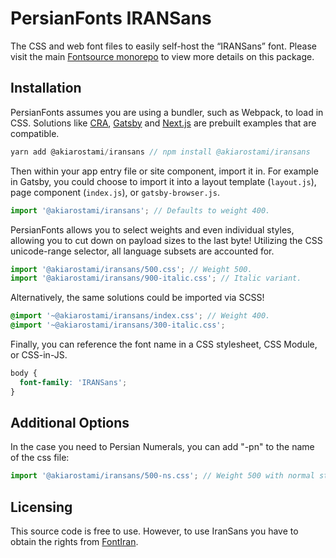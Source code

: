 # PersianFonts IRANSans

The CSS and web font files to easily self-host the “IRANSans” font. Please visit the main [Fontsource monorepo](https://github.com/akiarostami/PersianFont) to view more details on this package.

## Installation

PersianFonts assumes you are using a bundler, such as Webpack, to load in CSS. Solutions like [CRA](https://create-react-app.dev/), [Gatsby](https://www.gatsbyjs.org/) and [Next.js](https://nextjs.org/) are prebuilt examples that are compatible.

```javascript
yarn add @akiarostami/iransans // npm install @akiarostami/iransans
```

Then within your app entry file or site component, import it in. For example in Gatsby, you could choose to import it into a layout template (`layout.js`), page component (`index.js`), or `gatsby-browser.js`.

```javascript
import '@akiarostami/iransans'; // Defaults to weight 400.
```

PersianFonts allows you to select weights and even individual styles, allowing you to cut down on payload sizes to the last byte! Utilizing the CSS unicode-range selector, all language subsets are accounted for.

```javascript
import '@akiarostami/iransans/500.css'; // Weight 500.
import '@akiarostami/iransans/900-italic.css'; // Italic variant.
```

Alternatively, the same solutions could be imported via SCSS!

```scss
@import '~@akiarostami/iransans/index.css'; // Weight 400.
@import '~@akiarostami/iransans/300-italic.css';
```

Finally, you can reference the font name in a CSS stylesheet, CSS Module, or CSS-in-JS.

```css
body {
  font-family: 'IRANSans';
}
```

## Additional Options

In the case you need to Persian Numerals, you can add "-pn" to the name of the css file:

```javascript
import '@akiarostami/iransans/500-ns.css'; // Weight 500 with normal style.
```

## Licensing

This source code is free to use. However, to use IranSans you have to obtain the rights from [FontIran](https://fontiran.com).
